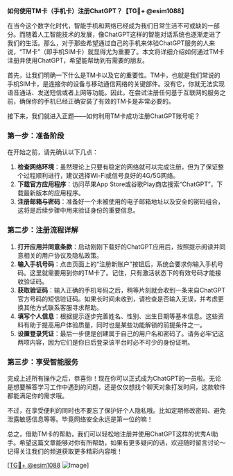 **如何使用TM卡（手机卡）注册ChatGPT？【TG💪+ @esim1088】**

在当今这个数字化时代，智能手机和网络已经成为我们日常生活不可或缺的一部分。而随着人工智能技术的发展，像ChatGPT这样的智能对话系统也逐渐走进了我们的生活。那么，对于那些希望通过自己的手机来体验ChatGPT服务的人来说，“TM卡”（即手机SIM卡）就显得尤为重要了。本文将详细介绍如何通过TM卡注册并使用ChatGPT，希望能帮助到有需要的朋友。

首先，让我们明确一下什么是TM卡以及它的重要性。TM卡，也就是我们常说的手机SIM卡，是连接你的设备与移动通信网络的关键部件。没有它，你就无法实现语音通话、发送短信或者上网等功能。因此，在尝试注册任何基于互联网的服务之前，确保你的手机已经正确安装了有效的TM卡是非常必要的。

接下来，我们就进入正题——如何利用TM卡成功注册ChatGPT账号呢？

### 第一步：准备阶段

在开始之前，请先确认以下几点：
1. **检查网络环境**：虽然理论上只要有稳定的网络就可以完成注册，但为了保证整个过程顺利进行，建议选择Wi-Fi或信号良好的4G/5G网络。
2. **下载官方应用程序**：访问苹果App Store或谷歌Play商店搜索“ChatGPT”，下载最新版本的应用程序。
3. **注册邮箱与密码**：准备好一个未被使用的电子邮箱地址以及安全的密码组合，这将是后续步骤中用来验证身份的重要信息。

### 第二步：注册流程详解

1. **打开应用并同意条款**：启动刚刚下载好的ChatGPT应用后，按照提示阅读并同意相关的用户协议及隐私政策。
2. **输入手机号码**：点击页面上的“注册新账户”按钮后，系统会要求你输入手机号码。这里就需要用到你的TM卡了。记住，只有激活状态下的有效号码才能接收验证码。
3. **获取验证码**：输入正确的手机号码之后，稍等片刻就会收到一条来自ChatGPT官方号码的短信验证码。如果长时间未收到，请检查是否输入无误，并考虑更换其他方式联系客服寻求帮助。
4. **填写个人信息**：根据提示逐步完善姓名、性别、出生日期等基本信息。这些资料有助于提高用户体验质量，同时也是某些功能解锁的前提条件之一。
5. **设置登录凭证**：最后一步便是创建属于自己的用户名和密码了。请务必牢记这两项内容，因为它们是你日后登录该平台时必不可少的身份证明。

### 第三步：享受智能服务

完成上述所有操作之后，恭喜你！现在你可以正式成为ChatGPT的一员啦。无论是想要解答学习工作中遇到的问题，还是仅仅想找个聊天对象打发时间，这款软件都能满足你的需求哦。

不过，在享受便利的同时也不要忘了保护好个人隐私哦。比如定期修改密码、避免泄露敏感信息等等。毕竟网络安全永远是第一位的嘛！

总之，借助TM卡的帮助，我们可以轻松地注册并使用ChatGPT这样的优秀AI助手。希望这篇文章能够对你有所帮助，如果有更多疑问的话，欢迎随时留言讨论～记得关注我们的频道获取更多精彩内容哦！

[[TG💪+ @esim1088](https://t.me/s/esim1088) ![Image](https://i.postimg.cc/4NQfJmqS/Snipaste-2025-05-13-00-14-12.png)]